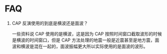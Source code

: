 # FAQ

1.  CAP 反演使用的到底是横波还是面波？

    一些资料说 CAP 使用的是横波，这是因为 CAP 按照时间窗口截取波形的时候是横波的时间窗口，但是 CAP 方法处理的地震一般是近震甚至是地方震，面波和横波是混在一起的，面波振幅更大所以实际使用的是面波的波形。
